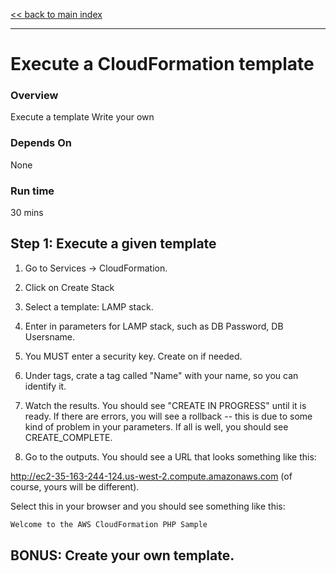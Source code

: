 <link rel='stylesheet' href='assets/css/main.css'/>

[<< back to main index](README.md)

---

# Execute a CloudFormation template

### Overview
Execute a template
Write your own

### Depends On
None

### Run time
30 mins


## Step 1: Execute a given template

1. Go to Services -> CloudFormation.

2. Click on Create Stack

3. Select a template: LAMP stack.

4. Enter in parameters for LAMP stack, such as DB Password, DB Usersname.

5. You MUST enter a security key.  Create on if needed.

6. Under tags, crate a tag called "Name" with your name, so you can identify it.

7. Watch the results.  You should see "CREATE IN PROGRESS" until it is ready.  If there are errors, you will see a rollback -- this is due to some kind of problem in your parameters.   If all is well, you should
see CREATE_COMPLETE.

8. Go to the outputs.  You should see a URL that looks something like this:

http://ec2-35-163-244-124.us-west-2.compute.amazonaws.com  (of course, yours will be different).

Select this in your browser and you should see something like this:

```bash
Welcome to the AWS CloudFormation PHP Sample
```


## BONUS: Create your own template.

